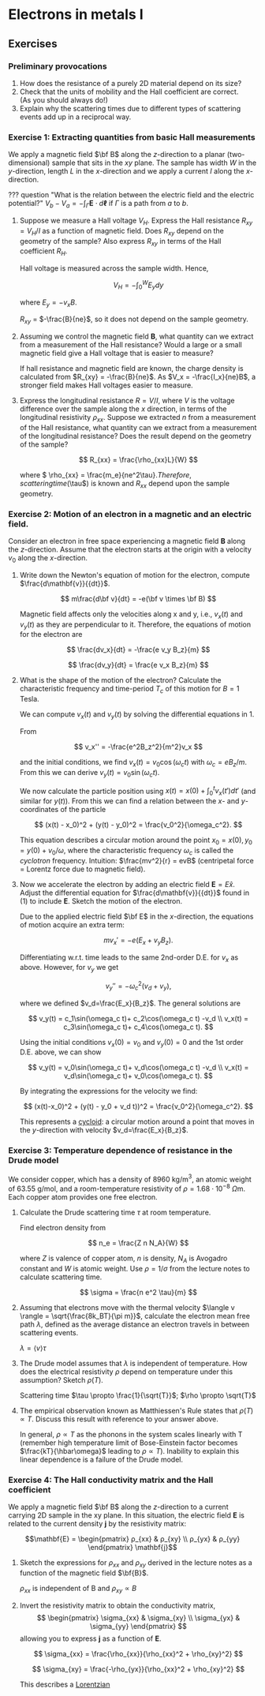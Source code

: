 # Electrons in metals I

## Exercises

### Preliminary provocations

  1. How does the resistance of a purely 2D material depend on its size?
  2. Check that the units of mobility and the Hall coefficient are correct.  
     (As you should always do!)
  3. Explain why the scattering times due to different types of scattering events add up in a reciprocal way.

### Exercise 1: Extracting quantities from basic Hall measurements

We apply a magnetic field $\bf B$ along the $z$-direction to a planar (two-dimensional) sample that sits in the $xy$ plane. The sample has width $W$ in the $y$-direction, length $L$ in the $x$-direction and we apply a current $I$ along the $x$-direction.

??? question "What is the relation between the electric field and the electric potential?"
    $V_b - V_a = -\int_{\Gamma} \mathbf{E} \cdot d\mathbf{\ell}$ if $\Gamma$ is a path from $a$ to $b$.

1. Suppose we measure a Hall voltage $V_H$. Express the Hall resistance $R_{xy} = V_H/I$ as a function of magnetic field. Does $R_{xy}$ depend on the geometry of the sample? Also express $R_{xy}$ in terms of the Hall coefficient $R_H$.

    Hall voltage is measured across the sample width. Hence,

    $$
    V_H = -\int_{0}^{W} E_ydy
    $$

    where $E_y = -v_xB$.

    $R_{xy}$ = $-\frac{B}{ne}$, so it does not depend on the sample geometry.

2. Assuming we control the magnetic field $\mathbf{B}$, what quantity can we extract from a measurement of the Hall resistance? Would a large or a small magnetic field give a Hall voltage that is easier to measure?

    If hall resistance and magnetic field are known, the charge density is calculated from $R_{xy} = -\frac{B}{ne}$. As $V_x = -\frac{I_x}{ne}B$, a stronger field makes Hall voltages easier to measure.

3. Express the longitudinal resistance $R=V/I$, where $V$ is the voltage difference over the sample along the $x$ direction, in terms of the longitudinal resistivity $ρ_{xx}$. Suppose we extracted $n$ from a measurement of the Hall resistance, what quantity can we extract from a measurement of the longitudinal resistance? Does the result depend on the geometry of the sample?

    $$
    R_{xx} = \frac{\rho_{xx}L}{W}
    $$

    where $ \rho_{xx} = \frac{m_e}{ne^2\tau}$. Therefore, scattering time ($\tau$) is known and $R_{xx}$ depend upon the sample geometry.

### Exercise 2: Motion of an electron in a magnetic and an electric field.

Consider an electron in free space experiencing a magnetic field $\mathbf{B}$ along the $z$-direction. Assume that the electron starts at the origin with a velocity $v_0$ along the $x$-direction.

1. Write down the Newton's equation of motion for the electron, compute $\frac{d\mathbf{v}}{{dt}}$.

    $$
    m\frac{d\bf v}{dt} = -e(\bf v \times \bf B)
    $$

    Magnetic field affects only the velocities along x and y, i.e., $v_x(t)$ and $v_y(t)$ as they are perpendicular to it. Therefore, the equations of motion for the electron are

    $$
    \frac{dv_x}{dt} = -\frac{e v_y B_z}{m}
    $$

    $$
    \frac{dv_y}{dt} = \frac{e v_x B_z}{m}
    $$

2. What is the shape of the motion of the electron? Calculate the characteristic frequency and time-period $T_c$ of this motion for $B=1$ Tesla.

    We can compute $v_x(t)$ and $v_y(t)$ by solving the differential equations in 1.

    From

    $$
    v_x'' = -\frac{e^2B_z^2}{m^2}v_x
    $$

    and the initial conditions, we find $v_x(t) = v_0 \cos(\omega_c t)$ with $\omega_c=eB_z/m$. From this we can derive $v_y(t)=v_0\sin(\omega_c t)$.

    We now calculate the particle position using $x(t)=x(0) + \int_0^t v_x(t')dt'$ (and similar for $y(t)$). From this we can find a relation between the $x$- and $y$-coordinates     of the particle

    $$
    (x(t) - x_0)^2 + (y(t) - y_0)^2 = \frac{v_0^2}{\omega_c^2}.
    $$

    This equation describes a circular motion around the point $x_0=x(0), y_0=y(0)+v_0/\omega$, where the characteristic frequency $\omega_c$ is called the *cyclotron* frequency.     Intuition: $\frac{mv^2}{r} = evB$ (centripetal force = Lorentz force due to magnetic field).

3. Now we accelerate the electron by adding an electric field $\mathbf{E} = E \hat{x}$. Adjust the differential equation for $\frac{d\mathbf{v}}{{dt}}$ found in (1) to include $\mathbf{E}$. Sketch the motion of the electron.

    Due to the applied electric field $\bf E$ in the $x$-direction, the equations of motion acquire an extra term:

    $$
    m v_x' = -e(E_x + v_yB_z).
    $$

    Differentiating w.r.t. time leads to the same 2nd-order D.E. for $v_x$ as above. However, for $v_y$ we get

    $$
    v_y'' = -\omega_c^2(v_d+v_y),
    $$

    where we defined $v_d=\frac{E_x}{B_z}$. The general solutions are

    $$
    v_y(t) = c_1\sin(\omega_c t)+ c_2\cos(\omega_c t) -v_d \\
    v_x(t) = c_3\sin(\omega_c t)+ c_4\cos(\omega_c t).
    $$

    Using the initial conditions $v_x(0)=v_0$ and $v_y(0)=0$ and the 1st order D.E. above, we can show

    $$
    v_y(t) = v_0\sin(\omega_c t)+ v_d\cos(\omega_c t) -v_d \\
    v_x(t) = v_d\sin(\omega_c t)+ v_0\cos(\omega_c t).
    $$

    By integrating the expressions for the velocity we find:

    $$
    (x(t)-x_0)^2 + (y(t) - y_0 + v_d t))^2 = \frac{v_0^2}{\omega_c^2}.
    $$

    This represents a [cycloid](https://en.wikipedia.org/wiki/Cycloid#/media/File:Cycloid_f.gif): a circular motion around a point that moves in the $y$-direction with velocity     $v_d=\frac{E_x}{B_z}$.


### Exercise 3: Temperature dependence of resistance in the Drude model

We consider copper, which has a density of 8960 kg/m$^3$, an atomic weight of 63.55 g/mol, and a room-temperature resistivity of $ρ=1.68\cdot 10^{-8}$ $\Omega$m. Each copper atom provides one free electron.

1. Calculate the Drude scattering time $τ$ at room temperature.

    Find electron density from

    $$
    n_e = \frac{Z n N_A}{W}
    $$

    where *Z* is valence of copper atom, *n* is density, $N_A$ is Avogadro constant and *W* is atomic weight. Use $\rho = 1/\sigma$ from the lecture notes to calculate scattering     time.

    $$
    \sigma = \frac{n e^2 \tau}{m}
    $$

2. Assuming that electrons move with the thermal velocity $\langle v \rangle = \sqrt{\frac{8k_BT}{\pi m}}$, calculate the electron mean free path $\lambda$, defined as the average distance an electron travels in between scattering events.

    $\lambda = \langle v \rangle\tau$

3. The Drude model assumes that $\lambda$ is independent of temperature. How does the electrical resistivity $ρ$ depend on temperature under this assumption? Sketch $ρ(T)$.

    Scattering time $\tau \propto \frac{1}{\sqrt{T}}$; $\rho \propto \sqrt{T}$

4. The empirical observation known as Matthiessen's Rule states that $ρ(T) \propto T$. Discuss this result with reference to your answer above.

    In general, $\rho \propto T$ as the phonons in the system scales linearly with T (remember high temperature limit of Bose-Einstein factor becomes $\frac{kT}{\hbar\omega}$ leading to $\rho \propto T$). Inability to explain this linear dependence is a failure of the Drude model.

### Exercise 4: The Hall conductivity matrix and the Hall coefficient
We apply a magnetic field $\bf B$ along the $z$-direction to a current carrying 2D sample in the xy plane. In this situation, the electric field $\mathbf{E}$ is related to the current density $\mathbf{j}$ by the resistivity matrix:

$$\mathbf{E} = \begin{pmatrix} ρ_{xx} & ρ_{xy} \\ ρ_{yx} & ρ_{yy} \end{pmatrix} \mathbf{j}$$

1. Sketch the expressions for $ρ_{xx}$ and $ρ_{xy}$ derived in the lecture notes as a function of the magnetic field $\bf{B}$.

    $\rho_{xx}$ is independent of B and $\rho_{xy} \propto B$

2. Invert the resistivity matrix to obtain the conductivity matrix,
$$
\begin{pmatrix} \sigma_{xx} & \sigma_{xy} \\ \sigma_{yx} & \sigma_{yy} \end{pmatrix}
$$
allowing you to express $\mathbf{j}$ as a function of $\mathbf{E}$.

    $$
    \sigma_{xx} = \frac{\rho_{xx}}{\rho_{xx}^2 + \rho_{xy}^2}
    $$

    $$
    \sigma_{xy} = \frac{-\rho_{yx}}{\rho_{xx}^2 + \rho_{xy}^2}
    $$

    This describes a [Lorentzian](https://en.wikipedia.org/wiki/Spectral_line_shape#Lorentzian)
